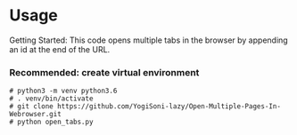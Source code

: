 # Usage

Getting Started: This code opens multiple tabs in the browser by appending an id at the end of the URL.

### Recommended: create virtual environment

```
# python3 -m venv python3.6
# . venv/bin/activate
# git clone https://github.com/YogiSoni-lazy/Open-Multiple-Pages-In-Webrowser.git
# python open_tabs.py
```

